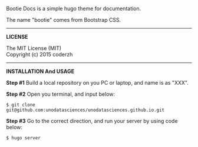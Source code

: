 Bootie Docs is a simple hugo theme for documentation.  

The name "bootie" comes from Bootstrap CSS.    

***

__LICENSE__  

The MIT License (MIT)  
Copyright (c) 2015 coderzh    

***

__INSTALLATION And USAGE__   

__Step #1__ Build a local repository on you PC or laptop, and name is as "XXX".  




__Step #2__ Open you terminal, and input below:  

`$ git clone git@github.com:unodatasciences/unodatasciences.github.io.git`  


__Step #3__ Go to the correct direction, and run your server by using code below:  

`$ hugo server`  
